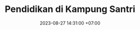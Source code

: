 ---
title: Pendidikan di Kampung Santri
date: 2023-08-27 14:31:00 +07:00
layout: pendidikan2
bgimg: "/uploads/pendidikan-header2.jpg"
comment: "Pendidikan adalah upaya membentuk generasi yang bertaqwa kepada Allah subhanahu wa taala. Pendidikan merupakan proses mempersiapkan anak manusia untuk mampu melaksanakan berbagai kewajibannya dengan menumbuhkembangkan segala potensi baik jasmani maupun rohani, akal dan budi. Pendidikan adalah ungkapan kasih sayang, harapan untuk menjadi lebih baik dan cara meraih kebahagiaan."
carousels:
  - images:
    - url: "/uploads/sdit-1.jpg"
    - url: "/uploads/sdit-2.jpg"
    - url: "/uploads/sdit-3.jpg"
    - url: "/uploads/sdit-4.jpg"
    - url: "/uploads/sdit-5.jpg"
    - url: "/uploads/sdit-6.jpg"
    - url: "/uploads/sdit-7.jpg"
  - images:
    - url: "/uploads/agenda-1.jpg"
    - url: "/uploads/agenda-2.jpg"
    - url: "/uploads/agenda-3.jpg"
    - url: "/uploads/agenda-4.jpg"
agenda-slider: 2
---